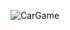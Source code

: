 ![CarGame](https://user-images.githubusercontent.com/57228808/97552711-e45d1a00-19d4-11eb-92c6-4164ebf25a6b.gif)
